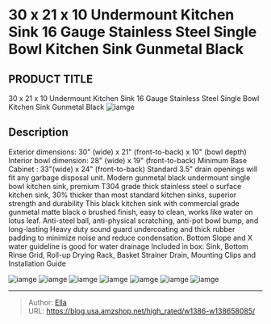 # 30 x 21 x 10 Undermount Kitchen Sink 16 Gauge Stainless Steel Single Bowl Kitchen Sink Gunmetal Black


## PRODUCT TITLE 

30 x 21 x 10 Undermount Kitchen Sink 16 Gauge Stainless Steel Single Bowl Kitchen Sink Gunmetal Black
![iamge](https://b2bfiles1.gigab2b.cn/image/wkseller/16522/20220928_ddd7f023c9d1c552b4a5b4b74a7e197c.jpg)

## Description

Exterior dimensions: 30&#34; (wide) x 21&#34; (front-to-back) x 10&#34; (bowl depth) Interior bowl dimension: 28&#34; (wide) x 19&#34; (front-to-back) Minimum Base Cabinet : 33&#34;(wide) x 24&#34; (front-to-back) Standard 3.5&#34; drain openings will fit any garbage disposal unit.
Modern gunmetal black undermount single bowl kitchen sink, premium T304 grade thick stainless steel o surface kitchen sink, 30% thicker than most standard kitchen sinks, superior strength and durability
This black kitchen sink with commercial grade gunmetal matte black o brushed finish, easy to clean, works like water on lotus leaf. Anti-steel ball, anti-physical scratching, anti-pot bowl bump, and long-lasting
Heavy duty sound guard undercoating and thick rubber padding to minimize noise and reduce condensation. Bottom Slope and X water guideline is good for water drainage
Included in box: Sink, Bottom Rinse Grid, Roll-up Drying Rack, Basket Strainer Drain, Mounting Clips and Installation Guide






![iamge](https://b2bfiles1.gigab2b.cn/image/wkseller/16522/20220928_3e52f16e405f5489730cf85004e1868e.jpg)
![iamge](https://b2bfiles1.gigab2b.cn/image/wkseller/16522/20220928_dfc22efa43f1982829d4c8e9735a3df4.jpg)
![iamge](https://b2bfiles1.gigab2b.cn/image/wkseller/16522/20220928_f9e67dbfee24bdadca8a95abe5a4fc12.jpg)
![iamge](https://b2bfiles1.gigab2b.cn/image/wkseller/16522/20220829_4552229336d81a4d16eafbba1f0cefbc.jpg)
![iamge](https://b2bfiles1.gigab2b.cn/image/wkseller/16522/20220928_f8aaf1c07f818f784a1117aecd2f5ee3.jpg)
![iamge](https://b2bfiles1.gigab2b.cn/image/wkseller/16522/20220928_c893974b155007aaef614111fcca2331.jpg)
![iamge](https://b2bfiles1.gigab2b.cn/image/wkseller/16522/20220928_88d6254547de67abe98811a154e1dab2.jpg)


---

> Author: [Ella](https://blog.usa.amzshop.net/)  
> URL: https://blog.usa.amzshop.net/high_rated/w1386-w138658085/  


